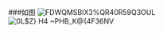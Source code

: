 ###如图
![FDWQMSBIX3%QR40R59Q3OUL](https://github.com/raindrop-hb/douyin_jx/assets/72308008/38e0eebd-8bbe-4667-8932-beaf3dbefd30)
![0L$Z} H4 ~PHB_K@{4F36NV](https://github.com/raindrop-hb/douyin_jx/assets/72308008/5dc665c7-5248-4a9a-8b86-840aa70464c2)

